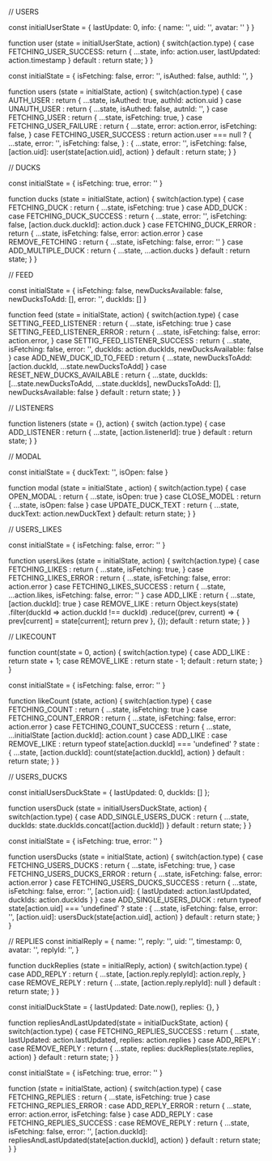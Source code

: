 // USERS

const initialUserState = {
  lastUpdate: 0,
  info: {
    name: '',
    uid: '',
    avatar: ''
  }
}

function user (state = initialUserState, action) {
  switch(action.type) {
    case FETCHING_USER_SUCCESS:
      return {
        ...state,
        info: action.user,
        lastUpdated: action.timestamp
      }
    default : 
      return state;
  }
}

const initialState = {
  isFetching: false,
  error: '',
  isAuthed: false,
  authId: '',
}

function users (state = initialState, action) {
  switch(action.type) {
    case AUTH_USER : 
      return {
        ...state,
        isAuthed: true,
        authId: action.uid
      }
    case UNAUTH_USER : 
      return {
        ...state,
        isAuthed: false,
        autnId: '',
      }
    case FETCHING_USER :
      return {
        ...state,
        isFetching: true,
      }
    case FETCHING_USER_FAILURE : 
      return {
        ...state,
        error: action.error,
        isFetching: false,
      }
    case FETCHING_USER_SUCCESS :
      return action.user === null
        ? {
          ...state,
          error: '',
          isFetching: false,
        } : {
          ...state,
          error: '',
          isFetching: false,
          [action.uid]: user(state[action.uid], action)
        }
    default :
      return state;
  }
}

// DUCKS

const initialState = {
  isFetching: true,
  error: ''
}

function ducks (state = initialState, action) {
  switch(action.type) {
    case FETCHING_DUCK :
      return {
        ...state,
        isFetching: true
      }
    case ADD_DUCK :
    case FETCHING_DUCK_SUCCESS :
      return {
        ...state,
        error: '',
        isFetching: false,
        [action.duck.duckId]: action.duck
      }
    case FETCHING_DUCK_ERROR :
      return {
        ...state,
        isFetching: false,
        error: action.error
      }
    case REMOVE_FETCHING :
      return {
        ...state,
        isFetching: false,
        error: ''
      }
    case ADD_MULTIPLE_DUCK : 
      return {
        ...state,
        ...action.ducks
      }
    default : 
      return state;
  }
}

// FEED

const initialState = {
  isFetching: false,
  newDucksAvailable: false,
  newDucksToAdd: [],
  error: '',
  duckIds: []
}

function feed (state = initialState, action) {
  switch(action.type) {
    case SETTING_FEED_LISTENER :
      return {
        ...state,
        isFetching: true
      }
    case SETTING_FEED_LISTENER_ERROR :
      return {
        ...state,
        isFetching: false,
        error: action.error,
      }
    case SETTIG_FEED_LISTENER_SUCCESS :
      return {
        ...state,
        isFetching: false,
        error: '',
        duckIds: action.duckIds,
        newDucksAvailable: false
      }
    case ADD_NEW_DUCK_ID_TO_FEED :
      return {
        ...state,
        newDucksToAdd: [action.duckId, ...state.newDucksToAdd]
      }
    case RESET_NEW_DUCKS_AVAILABLE :
      return {
        ...state,
        duckIds: [...state.newDucksToAdd, ...state.duckIds],
        newDucksToAdd: [],
        newDucksAvailable: false
      }
    default :
      return state;
  }
}

// LISTENERS

function listeners (state = {}, action) {
  switch (action.type) {
    case ADD_LISTENER :
      return {
        ...state,
        [action.listenerId]: true
      }
    default :
    return state;
  }
}

// MODAL

const initialState = {
  duckText: '',
  isOpen: false
}

function modal (state = initialState , action) {
  switch(action.type) {
    case OPEN_MODAL : 
      return {
        ...state,
        isOpen: true
      }
    case CLOSE_MODEL :
      return {
        ...state,
        isOpen: false
      }
    case UPDATE_DUCK_TEXT :
      return {
        ...state,
        duckText: action.newDuckText
      }
    default: 
      return state;
  }
}

// USERS_LIKES

const initialState = {
  isFetching: false,
  error: ''
}

function usersLikes (state = initialState, action) {
  switch(action.type) {
    case FETCHING_LIKES : 
      return {
        ...state,
        isFetching: true,
      }
    case FETCHING_LIKES_ERROR :
      return {
        ...state,
        isFetching: false,
        error: action.error
      }
    case FETCHING_LIKES_SUCCESS :
      return {
        ...state,
        ...action.likes,
        isFetching: false,
        error: ''
      }
    case ADD_LIKE :
      return {
        ...state,
        [action.duckId]: true
      }
    case REMOVE_LIKE : 
      return Object.keys(state)
        .filter(duckId => action.duckId !== duckId)
        .reduce((prev, current) => {
          prev[current] = state[current];
          return prev
        }, {});
    default :
      return state;
  }
}


// LIKECOUNT

function count(state = 0, action) {
  switch(action.type) {
    case ADD_LIKE :
      return state + 1;
    case REMOVE_LIKE :
      return state - 1;
    default :
      return state;
  }
}

const initialState = {
  isFetching: false,
  error: ''
}

function likeCount (state, action) {
  switch(action.type) {
    case FETCHING_COUNT : 
      return {
        ...state,
        isFetching: true
      }
    case FETCHING_COUNT_ERROR :
      return {
        ...state,
        isFetching: false,
        error: action.error
      }
    case FETCHING_COUNT_SUCCESS :
      return {
        ...state,
        ...initialState
        [action.duckId]: action.count 
      }
    case ADD_LIKE :
    case REMOVE_LIKE :
      return typeof state[action.duckId] === 'undefined'
        ? state
        : {
          ...state,
          [action.duckId]: count(state[action.duckId], action)
        }
    default :
      return state;
  }
}

// USERS_DUCKS

const initialUsersDuckState = {
  lastUpdated: 0,
  duckIds: []
};

function usersDuck (state = initialUsersDuckState, action) {
  switch(action.type) {
    case ADD_SINGLE_USERS_DUCK :
      return {
        ...state,
        duckIds: state.duckIds.concat([action.duckId])
      }
    default :
      return state;
  }
}

const initialState = {
  isFetching: true,
  error: ''
}

function usersDucks (state = initialState, action) {
  switch(action.type) {
    case FETCHING_USERS_DUCKS :
      return {
        ...state,
        isFetching: true,
      }
    case FETCHING_USERS_DUCKS_ERROR :
      return {
        ...state,
        isFetching: false,
        error: action.error
      }
    case FETCHING_USERS_DUCKS_SUCCESS :
      return {
        ...state,
        isFetching: false,
        error: '',
        [action.uid]: {
          lastUpdated: action.lastUpdated,
          duckIds: action.duckIds
        }
      }
    case ADD_SINGLE_USERS_DUCK :
      return typeof state[action.uid] === 'undefined'
        ? state
        : {
          ...state,
          isFetching: false,
          error: '',
          [action.uid]: usersDuck(state[action.uid], action)
        }
    default :
      return state;
  }
}


// REPLIES
const initialReply = {
  name: '',
  reply: '',
  uid: '',
  timestamp: 0,
  avatar: '',
  replyId: '',
}

function duckReplies (state = initialReply, action) {
  switch(action.type) {
    case ADD_REPLY :
      return {
        ...state,
        [action.reply.replyId]: action.reply,
      }
    case REMOVE_REPLY :
      return {
        ...state,
        [action.reply.replyId]: null
      }
    default :
      return state;
  }
}

const initialDuckState = {
  lastUpdated: Date.now(),
  replies: {},
}

function repliesAndLastUpdated(state = initialDuckState, action) {
  switch(action.type) {
    case FETCHING_REPLIES_SUCCESS :
      return {
        ...state,
        lastUpdated: action.lastUpdated,
        replies: action.replies
      }
    case ADD_REPLY :
    case REMOVE_REPLY :
      return {
        ...state,
        replies: duckReplies(state.replies, action)
      }
    default :
      return state;
  }
}

const initialState = {
  isFetching: true,
  error: ''
}

function (state = initialState, action) {
  switch(action.type) {
    case FETCHING_REPLIES :
      return {
        ...state,
        isFetching: true
      }
    case FETCHING_REPLIES_ERROR :
    case ADD_REPLY_ERROR :
      return {
        ...state,
        error: action.error,
        isFetching: false
      }
    case ADD_REPLY :
    case FETCHING_REPLIES_SUCCESS :
    case REMOVE_REPLY :
      return {
        ...state,
        isFetching: false,
        error: '',
        [action.duckId]: repliesAndLastUpdated(state[action.duckId], action)
      }
    default :
      return state;
  }
}